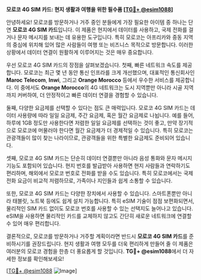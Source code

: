 **모로코 4G SIM 카드: 현지 생활과 여행을 위한 필수품 [[TG💪+ @esim1088](https://t.me/s/esim1088)]**

안녕하세요! 모로코를 방문하거나 거주 중인 분들에게 가장 필요한 아이템 중 하나는 단연 **모로코 4G SIM 카드**입니다. 이 제품은 현지에서 데이터를 사용하고, 국제 전화를 걸거나 문자 메시지를 보내는 데 유용한 도구입니다. 특히 모로코는 아프리카와 중동 지역의 중심에 위치해 있어 많은 사람들이 여행 또는 비즈니스 목적으로 방문합니다. 이러한 상황에서 데이터 연결이 원활하게 이루어지는 것은 매우 중요합니다.

우선 모로코 4G SIM 카드의 장점을 살펴보겠습니다. 첫째, 빠른 네트워크 속도를 제공합니다. 모로코는 최근 몇 년 동안 통신 인프라를 크게 개선했으며, 대표적인 통신회사인 **Maroc Telecom**, **Inwi**, 그리고 **Orange Morocco** 등에서 우수한 서비스를 제공합니다. 이 중에서도 **Orange Morocco**의 4G 네트워크는 도시 지역뿐만 아니라 시골 지역까지 커버하여, 더 안정적이고 빠른 데이터 연결을 경험할 수 있습니다.

둘째, 다양한 요금제를 선택할 수 있다는 점도 큰 매력입니다. 모로코 4G SIM 카드는 데이터 사용량에 따라 일일 요금제, 주간 요금제, 혹은 월간 요금제로 나뉩니다. 예를 들어, 하루에 1GB 정도만 사용한다면 저렴한 일일 요금제를 선택하는 것이 좋고, 만약 장기적으로 모로코에 머물러야 한다면 월간 요금제가 더 경제적일 수 있습니다. 특히 모로코는 관광객들이 많이 찾는 나라이므로, 관광객들을 위한 특별한 요금제도 준비되어 있습니다.

셋째, 모로코 4G SIM 카드는 단순히 데이터 연결뿐만 아니라 음성 통화와 문자 메시지 기능도 포함되어 있습니다. 현지 번호를 발급받아 사용하면 현지 사람들과 연락하기도 편리하며, 해외에서 모로코 번호로 전화를 받을 수도 있습니다. 특히 모로코에서는 국제 전화 요금이 비교적 저렴하므로, 가족이나 지인들과 쉽게 소통할 수 있습니다.

또한, 모로코 4G SIM 카드는 다양한 장치에서 사용할 수 있습니다. 스마트폰뿐만 아니라 태블릿, 노트북 등에도 쉽게 설치 가능합니다. 특히 eSIM 기술이 점점 보편화되면서, 물리적인 SIM 카드 없이도 모로코 번호를 사용할 수 있는 선택지도 늘어나고 있습니다. eSIM을 사용하면 물리적인 카드를 교체하지 않고도 간단히 새로운 네트워크에 연결할 수 있어 매우 편리합니다.

결론적으로, 모로코를 방문하거나 거주할 계획이라면 반드시 **모로코 4G SIM 카드**를 준비하시기를 권장드립니다. 현지 생활과 여행 모두를 더욱 편리하게 만들어 줄 이 제품은 여러분의 모로코 경험을 한층 더 풍요롭게 할 것입니다. **TG💪+ @esim1088**에서 더 자세한 정보를 확인해보세요!

[[TG💪+ @esim1088](https://t.me/s/esim1088) ![Image](https://i.postimg.cc/Y0z9fWf4/image.png)]